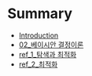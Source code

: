 # Summary

* [Introduction](README.md)
* [02\_베이시안 결정이론](02_bca0-c774-c2dc-c548-acb0-c815-c774-b860.md)
* [ref\_1\_탐색과 최적화](ref1-d0d0-c0c9.md)
* [ref\_2\_최적화](ref2-cd5c-c801-d654.md)

